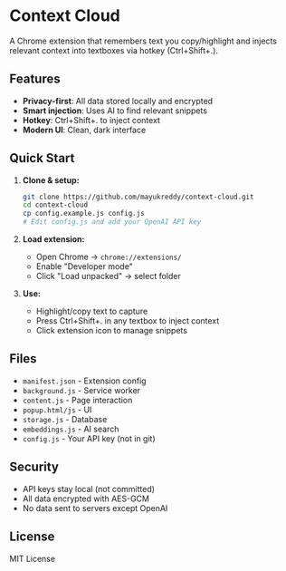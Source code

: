 # Context Cloud

A Chrome extension that remembers text you copy/highlight and injects relevant context into textboxes via hotkey (Ctrl+Shift+.).

## Features

- **Privacy-first**: All data stored locally and encrypted
- **Smart injection**: Uses AI to find relevant snippets
- **Hotkey**: Ctrl+Shift+. to inject context
- **Modern UI**: Clean, dark interface

## Quick Start

1. **Clone & setup:**
   ```bash
   git clone https://github.com/mayukreddy/context-cloud.git
   cd context-cloud
   cp config.example.js config.js
   # Edit config.js and add your OpenAI API key
   ```

2. **Load extension:**
   - Open Chrome → `chrome://extensions/`
   - Enable "Developer mode"
   - Click "Load unpacked" → select folder

3. **Use:**
   - Highlight/copy text to capture
   - Press Ctrl+Shift+. in any textbox to inject context
   - Click extension icon to manage snippets

## Files

- `manifest.json` - Extension config
- `background.js` - Service worker
- `content.js` - Page interaction
- `popup.html/js` - UI
- `storage.js` - Database
- `embeddings.js` - AI search
- `config.js` - Your API key (not in git)

## Security

- API keys stay local (not committed)
- All data encrypted with AES-GCM
- No data sent to servers except OpenAI

## License

MIT License 